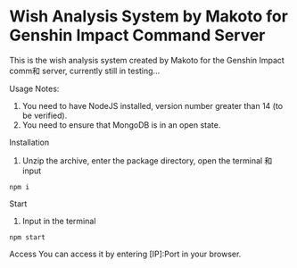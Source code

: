 # Wish Analysis System by Makoto for Genshin Impact Command Server
This is the wish analysis system created by Makoto for the Genshin Impact comm和 server, currently still in testing...

Usage Notes:
1. You need to have NodeJS installed, version number greater than 14 (to be verified).
2. You need to ensure that MongoDB is in an open state.

Installation
1. Unzip the archive, enter the package directory, open the terminal 和 input
```
npm i
```

Start
1. Input in the terminal
```
npm start
```

Access
You can access it by entering [IP]:Port in your browser.
